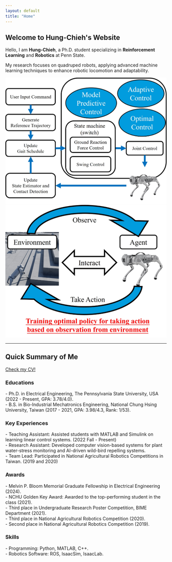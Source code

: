 ```yaml
---
layout: default
title: "Home"
---
```


<section class="hero">
  <div class="container">
    <h1>Welcome to Hung-Chieh's Website</h1>
    <p>Hello, I am <strong>Hung-Chieh</strong>, a Ph.D. student specializing in <strong>Reinforcement Learning</strong> and <strong>Robotics</strong> at Penn State.</p>
    <p>My research focuses on quadruped robots, applying advanced machine learning techniques to enhance robotic locomotion and adaptability.</p>
  </div>
</section>

<div class="features container">
  <img class="feature-img" src="assets/Quadrupedal_Robot_Control.jpg" alt="Model Predictive Control for Quadrupeds">
  <img class="feature-img" src="assets/Quadrupedal_Robot_Reinforcement_Learning.jpg" alt="Reinforcement Learning for Quadrupeds">
</div>

<hr class="divider">

<section class="container">
  <div class="summary">
    <h2>Quick Summary of Me</h2>
    <a class="btn" href="assets/Hung_Chieh_CV.pdf">Check my CV!</a>
  </div>

  <h3>Educations</h3>
  <div class="card">
  <p>
    - Ph.D. in Electrical Engineering, The Pennsylvania State University, USA (2022 - Present, GPA: 3.78/4.0).<br>
    - B.S. in Bio-Industrial Mechatronics Engineering, National Chung Hsing University, Taiwan (2017 - 2021, GPA: 3.98/4.3, Rank: 1/53).
  </p>
  </div>

  <h3>Key Experiences</h3>
  <div class="card">
  <p>
    - Teaching Assistant: Assisted students with MATLAB and Simulink on learning linear control systems. (2022 Fall - Present) <br>
    - Research Assistant: Developed computer vision-based systems for plant water-stress monitoring and AI-driven wild-bird repelling systems.<br>
    - Team Lead: Participated in National Agricultural Robotics Competitions in Taiwan. (2019 and 2020)
  </p>
  </div>

  <h3>Awards</h3>
  <div class="card">
  <p>
    - Melvin P. Bloom Memorial Graduate Fellowship in Electrical Engineering (2024).<br>
    - NCHU Golden Key Award: Awarded to the top-performing student in the class (2021).<br>
    - Third place in Undergraduate Research Poster Competition, BIME Department (2021).<br>
    - Third place in National Agricultural Robotics Competition (2020).<br>
    - Second place in National Agricultural Robotics Competition (2019).
  </p>
  </div>

  <h3>Skills</h3>
  <div class="card">
  <p>
    - Programming: Python, MATLAB, C++.<br>
    - Robotics Software: ROS, IsaacSim, IsaacLab.
  </p>
  </div>
</section>
